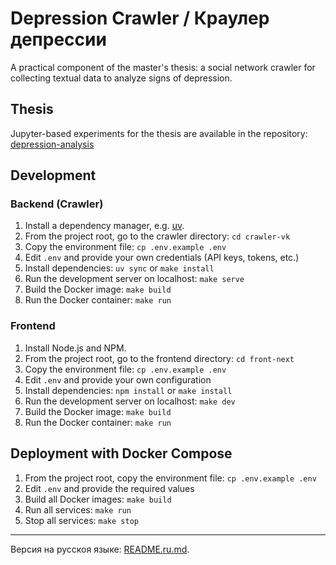 # Depression Crawler / Краулер депрессии

A practical component of the master's thesis: a social network crawler for collecting textual data to analyze signs of depression.

## Thesis

Jupyter-based experiments for the thesis are available in the repository: [depression-analysis](https://github.com/nymless/depression-analysis)

## Development

### Backend (Crawler)

1. Install a dependency manager, e.g. [uv](https://docs.astral.sh/uv/getting-started/installation/).
1. From the project root, go to the crawler directory: `cd crawler-vk`
1. Copy the environment file: `cp .env.example .env`
1. Edit `.env` and provide your own credentials (API keys, tokens, etc.)
1. Install dependencies: `uv sync` or `make install`
1. Run the development server on localhost: `make serve`
1. Build the Docker image: `make build`
1. Run the Docker container: `make run`

### Frontend

1. Install Node.js and NPM.
1. From the project root, go to the frontend directory: `cd front-next`
1. Copy the environment file: `cp .env.example .env`
1. Edit `.env` and provide your own configuration
1. Install dependencies: `npm install` or `make install`
1. Run the development server on localhost: `make dev`
1. Build the Docker image: `make build`
1. Run the Docker container: `make run`

## Deployment with Docker Compose

1. From the project root, copy the environment file: `cp .env.example .env`
1. Edit `.env` and provide the required values
1. Build all Docker images: `make build`
1. Run all services: `make run`
1. Stop all services: `make stop`

---

Версия на русскоя языке: [README.ru.md](README.ru.md).
